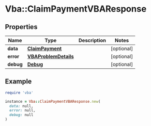 # Vba::ClaimPaymentVBAResponse

## Properties

| Name | Type | Description | Notes |
| ---- | ---- | ----------- | ----- |
| **data** | [**ClaimPayment**](ClaimPayment.md) |  | [optional] |
| **error** | [**VBAProblemDetails**](VBAProblemDetails.md) |  | [optional] |
| **debug** | [**Debug**](Debug.md) |  | [optional] |

## Example

```ruby
require 'vba'

instance = Vba::ClaimPaymentVBAResponse.new(
  data: null,
  error: null,
  debug: null
)
```

